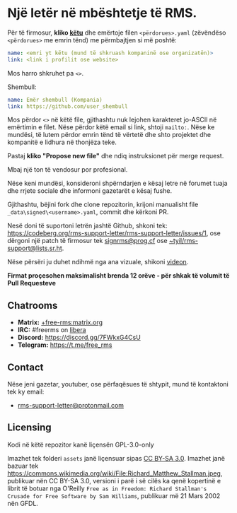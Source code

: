 # Një letër në mbështetje të RMS.

Për të firmosur, **kliko [këtu](https://github.com/rms-support-letter/rms-support-letter.github.io/new/master/_data/signed)** dhe emërtoje filen `<përdorues>.yaml` (zëvëndëso `<përdorues>` me emrin tënd) me përmbajtjen si më poshtë:
```yaml
name: <emri yt këtu (mund të shkruash kompaninë ose organizatën)>
link: <link i profilit ose website>
```

Mos harro shkruhet pa `<>`.

Shembull:
```yaml
name: Emër shembull (Kompania)
link: https://github.com/user_shembull
```

Mos përdor `<>` në këtë file, gjithashtu nuk lejohen karakteret jo-ASCII në emërtimin e filet. Nëse përdor këtë email si link, shtoji `mailto:`. Nëse ke mundësi, të lutem përdor emrin tënd të vërtetë dhe shto projektet dhe kompanitë e lidhura në thonjëza teke.

Pastaj **kliko "Propose new file"** dhe ndiq instruksionet për merge request.

Mbaj një ton të vendosur por profesional.

Nëse keni mundësi, konsideroni shpërndarjen e kësaj letre në forumet tuaja dhe rrjete sociale dhe informoni gazetarët e kësaj fushe.

Gjithashtu, bëjini fork dhe clone repozitorin, krijoni manualisht file `_data\signed\<username>.yaml`, commit dhe kërkoni PR.

Nesë doni të suportoni letrën jashtë Github, shkoni tek: https://codeberg.org/rms-support-letter/rms-support-letter/issues/1, ose dërgoni një patch të firmosur tek [signrms@prog.cf](mailto:signrms@prog.cf) ose [~tyil/rms-support@lists.sr.ht](mailto:~tyil/rms-support@lists.sr.ht).

Nëse përsëri ju duhet ndihmë nga ana vizuale, shikoni [videon](https://invidious.snopyta.org/watch?v=1lz5S5oS8CU).

**Firmat proçesohen maksimalisht brenda 12 orëve -  për shkak të volumit të Pull Requesteve**
## Chatrooms

- **Matrix:** [+free-rms:matrix.org](https://matrix.to/#/+free-rms:matrix.org)
- **IRC:** #freerms on [libera](https://libera.chat)
- **Discord:** https://discord.gg/7FWkxG4CsU
- **Telegram:** https://t.me/free_rms

## Contact
Nëse jeni gazetar, youtuber, ose përfaqësues të shtypit, mund të kontaktoni tek ky email:
 - rms-support-letter@protonmail.com

## Licensing
Kodi në këtë repozitor kanë liçensën GPL-3.0-only

Imazhet tek folderi `assets` janë liçensuar sipas [CC BY-SA 3.0](https://creativecommons.org/licenses/by-sa/3.0/legalcode). Imazhet janë bazuar tek https://commons.wikimedia.org/wiki/File:Richard_Matthew_Stallman.jpeg, publikuar nën CC BY-SA 3.0, versioni i parë i së cilës ka qenë kopertinë e librit të botuar nga O'Reilly `Free as in Freedom: Richard Stallman's Crusade for Free Software by Sam Williams`, publikuar më 21 Mars 2002 nën GFDL.

